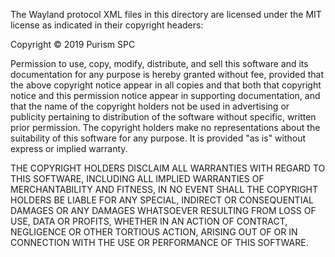 The Wayland protocol XML files in this directory are licensed under the MIT license
as indicated in their copyright headers:

Copyright © 2019 Purism SPC

Permission to use, copy, modify, distribute, and sell this
software and its documentation for any purpose is hereby granted
without fee, provided that the above copyright notice appear in
all copies and that both that copyright notice and this permission
notice appear in supporting documentation, and that the name of
the copyright holders not be used in advertising or publicity
pertaining to distribution of the software without specific,
written prior permission.  The copyright holders make no
representations about the suitability of this software for any
purpose.  It is provided "as is" without express or implied
warranty.

THE COPYRIGHT HOLDERS DISCLAIM ALL WARRANTIES WITH REGARD TO THIS
SOFTWARE, INCLUDING ALL IMPLIED WARRANTIES OF MERCHANTABILITY AND
FITNESS, IN NO EVENT SHALL THE COPYRIGHT HOLDERS BE LIABLE FOR ANY
SPECIAL, INDIRECT OR CONSEQUENTIAL DAMAGES OR ANY DAMAGES
WHATSOEVER RESULTING FROM LOSS OF USE, DATA OR PROFITS, WHETHER IN
AN ACTION OF CONTRACT, NEGLIGENCE OR OTHER TORTIOUS ACTION,
ARISING OUT OF OR IN CONNECTION WITH THE USE OR PERFORMANCE OF
THIS SOFTWARE.
